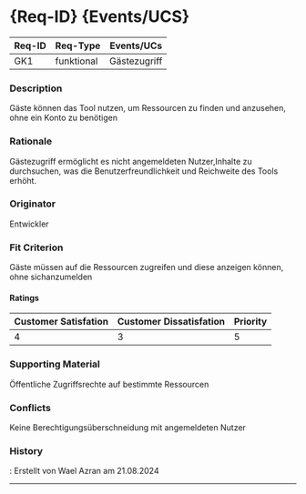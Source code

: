 # {Req-ID} {Events/UCS}

| Req-ID | Req-Type | Events/UCs |
|--------|----------|------------|
| GK1    |     funktional     |    Gästezugriff        |

### Description
Gäste können das Tool nutzen, um Ressourcen zu finden und
anzusehen, ohne ein Konto zu benötigen

### Rationale
Gästezugriff ermöglicht es nicht angemeldeten Nutzer,Inhalte zu
durchsuchen, was die Benutzerfreundlichkeit und Reichweite des Tools erhöht.

### Originator
Entwickler

### Fit Criterion
Gäste müssen auf die Ressourcen zugreifen und diese anzeigen können, ohne sichanzumelden

#### Ratings
| Customer Satisfation | Customer Dissatisfation | Priority |
|----------------------|-------------------------|----------|
| 4                 | 3                     | 5     |

### Supporting Material
Öffentliche Zugriffsrechte auf bestimmte Ressourcen

### Conflicts
Keine Berechtigungsüberschneidung mit angemeldeten Nutzer

### History
: Erstellt von Wael Azran am 21.08.2024

---

